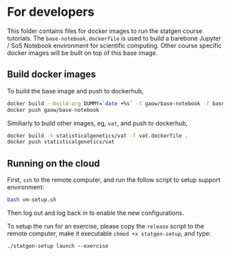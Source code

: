 # For developers

This folder contains files for docker images to run the statgen course tutorials.
The `base-notebook.dockerfile` is used to build a barebone Jupyter / SoS Notebook environment for scientific computing.
Other course specific docker images will be built on top of this base image.

## Build docker images

To build the base image and push to dockerhub,

```bash
docker build --build-arg DUMMY=`date +%s` -t gaow/base-notebook -f base-notebook.dockerfile .
docker push gaow/base-notebook
```

Similiarly to build other images, eg, `vat`, and push to dockerhub,

```bash
docker build -t statisticalgenetics/vat -f vat.dockerfile .
docker push statisticalgenetics/vat
```

## Running on the cloud

First, `ssh` to the remote computer, and run the follow script to setup support environment:

```bash
bash vm-setup.sh
```
Then log out and log back in to enable the new configurations.

To setup the run for an exercise, please copy the `release` script to the remote computer, make it executable `chmod +x statgen-setup`, and type:

```
./statgen-setup launch --exercise 
```